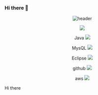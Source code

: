 ### Hi there 👋


<div align="center">
  
![header](https://capsule-render.vercel.app/api?type=Wave&text=Welcome!)

<a href="버튼을 눌렀을 때 이동할 링크" target="_blank"><img src="https://img.shields.io/badge/뱃지레이블-배경색?style=뱃지모양&logo=로고&logoColor=red"/></a>

Java
<img src="https://img.shields.io/badge/JAVA-007396?style=for-the-badge&logo=java&logoColor=white">

MysQL
<img src="https://img.shields.io/badge/MySQL-4479A1?style=for-the-badge&logo=MySQL&logoColor=white">

Eclipse
<img src="https://img.shields.io/badge/Eclipse-2C2255?style=for-the-badge&logo=Eclipse%20IDE&logoColor=white">

github
<img src="https://img.shields.io/badge/github-181717?style=for-the-badge&logo=github&logoColor=white">

aws
<img src="https://img.shields.io/badge/aws-232F3E?style=for-the-badge&logo=aws&logoColor=white">

</div>

Hi there
